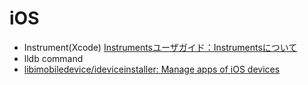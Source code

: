 # iOS
- Instrument(Xcode) [Instrumentsユーザガイド：Instrumentsについて](https://developer.apple.com/jp/documentation/DeveloperTools/Conceptual/InstrumentsUserGuide/index.html)
- lldb command
- [libimobiledevice/ideviceinstaller: Manage apps of iOS devices](https://github.com/libimobiledevice/ideviceinstaller)
